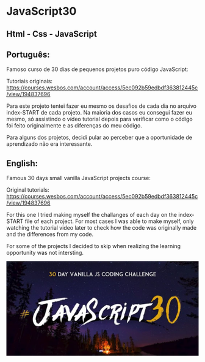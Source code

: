 # JavaScript30

## Html - Css - JavaScript

## Português:

Famoso curso de 30 dias de pequenos projetos puro código JavaScript:

Tutoriais originais:
https://courses.wesbos.com/account/access/5ec092b59edbdf363812445c/view/194837696

Para este projeto tentei fazer eu mesmo os desafios de cada dia no arquivo index-START de cada projeto.
Na maioria dos casos eu consegui fazer eu mesmo, só assistindo o vídeo tutorial depois para verificar como o código foi feito originalmente e as diferenças do meu código.

Para alguns dos projetos, decidi pular ao perceber que a oportunidade de aprendizado não era interessante.

## English:

Famous 30 days small vanilla JavaScript projects course:

Original tutorials:
https://courses.wesbos.com/account/access/5ec092b59edbdf363812445c/view/194837696

For this one I tried making myself the challanges of each day on the index-START file of each project.
For most cases I was able to make myself, only watching the tutorial video later to check how the code was originally made and the differences from my code.

For some of the projects I decided to skip when realizing the learning opportunity was not intersting. 


![My Image](javascript30.JPG)


